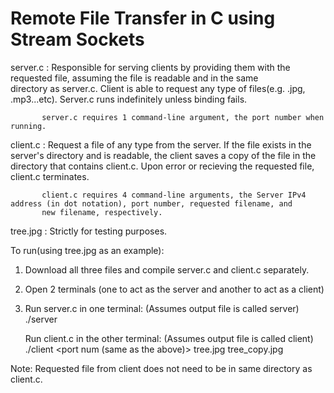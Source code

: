 # Remote File Transfer in C using Stream Sockets

server.c : Responsible for serving clients by providing them with the requested file, assuming the file is readable and in the same   
           directory as server.c. Client is able to request any type of files(e.g. .jpg, .mp3...etc). Server.c runs indefinitely unless 
           binding fails. 
           
           server.c requires 1 command-line argument, the port number when running.
           
           
client.c : Request a file of any type from the server. If the file exists in the server's directory and is readable, the client saves a                copy of the file in the directory that contains client.c. Upon error or recieving the requested file, client.c terminates.
           
           client.c requires 4 command-line arguments, the Server IPv4 address (in dot notation), port number, requested filename, and 
           new filename, respectively.
           
tree.jpg : Strictly for testing purposes.

To run(using tree.jpg as an example):

1. Download all three files and compile server.c and client.c separately.
2. Open 2 terminals (one to act as the server and another to act as a client)
3. Run server.c in one terminal: (Assumes output file is called server)
   ./server <port num>
   
   Run client.c in the other terminal: (Assumes output file is called client)
   ./client <Server IPv4 Address in dot notation> <port num (same as the above)> tree.jpg tree_copy.jpg
   
   
Note: Requested file from client does not need to be in same directory as client.c.

